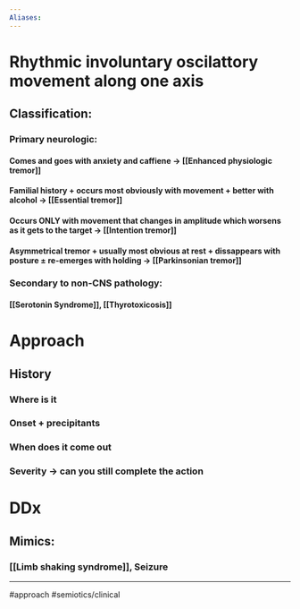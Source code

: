 ```yaml
---
Aliases:
---
```

# Rhythmic involuntary oscilattory movement along one axis
## Classification:
### Primary neurologic:
#### Comes and goes with anxiety and caffiene -> [[Enhanced physiologic tremor]]
#### Familial history + occurs most obviously with movement + better with alcohol -> [[Essential tremor]]
#### Occurs ONLY with movement that changes in amplitude which worsens as it gets to the target -> [[Intention tremor]]
#### Asymmetrical tremor + usually most obvious at rest + dissappears with posture ± re-emerges with holding -> [[Parkinsonian tremor]]
### Secondary to non-CNS pathology:
#### [[Serotonin Syndrome]], [[Thyrotoxicosis]]
# Approach
## History
### Where is it 
### Onset + precipitants 
### When does it come out 
### Severity -> can you still complete the action
### 
# DDx
## Mimics:
### [[Limb shaking syndrome]], Seizure 
---
#approach #semiotics/clinical 